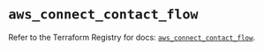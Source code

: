 # `aws_connect_contact_flow`

Refer to the Terraform Registry for docs: [`aws_connect_contact_flow`](https://registry.terraform.io/providers/hashicorp/aws/5.71.0/docs/resources/connect_contact_flow).
